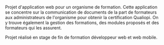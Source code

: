 Projet d'application web pour un organisme de formation. 
Cette application se concentre sur la communication de documents de la part de formateurs aux administrateurs de l'organisme pour obtenir la certification Qualiopi.
On y trouve également la gestion des formations, des modules proposés et des formateurs qui les assurent.

Projet réalisé en stage de fin de formation développeur web et web mobile.
